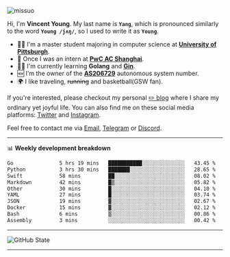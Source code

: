 <p align="left"> <img src="https://komarev.com/ghpvc/?username=missuo&label=Profile%20views&color=0e75b6&style=flat" alt="missuo" /> </p>


Hi, I'm **Vincent Young**. My last name is **`Yang`**, which is pronounced similarly to the word **`Young /jʌŋ/`**, so I used to write it as **`Young`**. 

-  👨‍🎓 I'm a master student majoring in computer science at [**University of Pittsburgh**](https://www.pitt.edu).
-  💼 Once I was an intern at **[PwC AC Shanghai](https://www.linkedin.com/company/pwc-ac-shanghai/)**.
-  👨‍💻 I'm currently learning **Golang** and [**Gin**](https://github.com/gin-gonic/gin).
-  🆕 I'm the owner of the **[AS206729](https://bgp.tools/AS206729)** autonomous system number.
-  🌍 I like traveling, ~~running~~ and basketball(GSW fan).

If you're interested, please checkout my personal [✏️ blog](https://missuo.me/) where I share my ordinary yet joyful life. You can also find me on these social media platforms: [Twitter](https://twitter.com/m1ssuo) and [Instagram](https://www.instagram.com/m1ssuo).

Feel free to contact me via <a href="mailto:i@yyt.moe">Email</a>, [Telegram](https://t.me/missuo) or [Discord](https://discordapp.com/users/missuo#7448).

-------

📊 **Weekly development breakdown**
<!--START_SECTION:waka-->

```txt
Go               5 hrs 19 mins   ███████████░░░░░░░░░░░░░░   43.45 %
Python           3 hrs 30 mins   ███████░░░░░░░░░░░░░░░░░░   28.65 %
Swift            58 mins         ██░░░░░░░░░░░░░░░░░░░░░░░   08.02 %
Markdown         42 mins         █▒░░░░░░░░░░░░░░░░░░░░░░░   05.82 %
Other            30 mins         █░░░░░░░░░░░░░░░░░░░░░░░░   04.10 %
YAML             27 mins         █░░░░░░░░░░░░░░░░░░░░░░░░   03.74 %
JSON             19 mins         ▓░░░░░░░░░░░░░░░░░░░░░░░░   02.67 %
Docker           15 mins         ▓░░░░░░░░░░░░░░░░░░░░░░░░   02.12 %
Bash             6 mins          ▒░░░░░░░░░░░░░░░░░░░░░░░░   00.86 %
Assembly         3 mins          ░░░░░░░░░░░░░░░░░░░░░░░░░   00.42 %
```

<!--END_SECTION:waka-->

-------

![GitHub State](https://github-readme-stats.vercel.app/api?username=missuo&show_icons=true&theme=dracula)

-------

